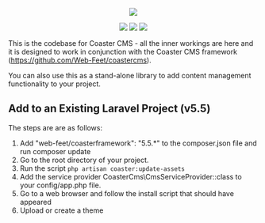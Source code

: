 <p align="center"><img src="https://www.coastercms.org/uploads/images/logo_coaster_github4.jpg"></p>

<p align="center">
  <a href="https://packagist.org/packages/web-feet/coasterframework"><img src="https://poser.pugx.org/web-feet/coasterframework/downloads.svg"></a>
  <a href="https://packagist.org/packages/web-feet/coasterframework"><img src="https://poser.pugx.org/web-feet/coasterframework/version.svg"></a>
  <a href="https://www.gnu.org/licenses/gpl-3.0.en.html"><img src="https://poser.pugx.org/web-feet/coasterframework/license.svg"></a>
</p>

This is the codebase for Coaster CMS - all the inner workings are here and it is designed to work in conjunction with the Coaster CMS framework (https://github.com/Web-Feet/coastercms).

You can also use this as a stand-alone library to add content management functionality to your project.

## Add to an Existing Laravel Project (v5.5)

The steps are are as follows:

1. Add "web-feet/coasterframework": "5.5.*" to the composer.json file and run composer update
2. Go to the root directory of your project.
3. Run the script <code>php artisan coaster:update-assets</code>
4. Add the service provider CoasterCms\CmsServiceProvider::class to your config/app.php file.
5. Go to a web browser and follow the install script that should have appeared
6. Upload or create a theme
